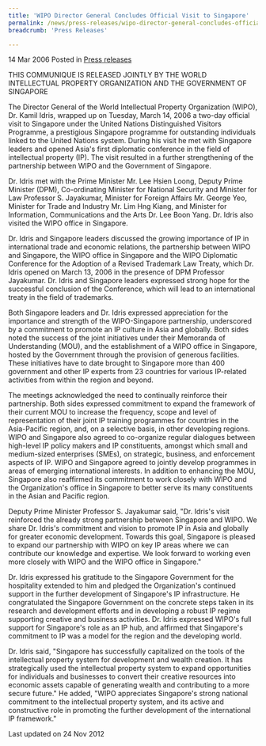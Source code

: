 ```yaml
---
title: 'WIPO Director General Concludes Official Visit to Singapore'
permalink: /news/press-releases/wipo-director-general-concludes-official-visit-to-singapore/
breadcrumb: 'Press Releases'

---
```



14 Mar 2006 Posted in [Press releases](/news/press-releases)

THIS COMMUNIQUE IS RELEASED JOINTLY BY THE WORLD INTELLECTUAL PROPERTY ORGANIZATION AND THE GOVERNMENT OF SINGAPORE

The Director General of the World Intellectual Property Organization (WIPO), Dr. Kamil Idris, wrapped up on Tuesday, March 14, 2006 a two-day official visit to Singapore under the United Nations Distinguished Visitors Programme, a prestigious Singapore programme for outstanding individuals linked to the United Nations system. During his visit he met with Singapore leaders and opened Asia's first diplomatic conference in the field of intellectual property (IP). The visit resulted in a further strengthening of the partnership between WIPO and the Government of Singapore.

Dr. Idris met with the Prime Minister Mr. Lee Hsien Loong, Deputy Prime Minister (DPM), Co-ordinating Minister for National Security and Minister for Law Professor S. Jayakumar, Minister for Foreign Affairs Mr. George Yeo, Minister for Trade and Industry Mr. Lim Hng Kiang, and Minister for Information, Communications and the Arts Dr. Lee Boon Yang. Dr. Idris also visited the WIPO office in Singapore.

Dr. Idris and Singapore leaders discussed the growing importance of IP in international trade and economic relations, the partnership between WIPO and Singapore, the WIPO office in Singapore and the WIPO Diplomatic Conference for the Adoption of a Revised Trademark Law Treaty, which Dr. Idris opened on March 13, 2006 in the presence of DPM Professor Jayakumar. Dr. Idris and Singapore leaders expressed strong hope for the successful conclusion of the Conference, which will lead to an international treaty in the field of trademarks.

Both Singapore leaders and Dr. Idris expressed appreciation for the importance and strength of the WIPO-Singapore partnership, underscored by a commitment to promote an IP culture in Asia and globally. Both sides noted the success of the joint initiatives under their Memoranda of Understanding (MOU), and the establishment of a WIPO office in Singapore, hosted by the Government through the provision of generous facilities. These initiatives have to date brought to Singapore more than 400 government and other IP experts from 23 countries for various IP-related activities from within the region and beyond.

The meetings acknowledged the need to continually reinforce their partnership. Both sides expressed commitment to expand the framework of their current MOU to increase the frequency, scope and level of representation of their joint IP training programmes for countries in the Asia-Pacific region, and, on a selective basis, in other developing regions. WIPO and Singapore also agreed to co-organize regular dialogues between high-level IP policy makers and IP constituents, amongst which small and medium-sized enterprises (SMEs), on strategic, business, and enforcement aspects of IP. WIPO and Singapore agreed to jointly develop programmes in areas of emerging international interests. In addition to enhancing the MOU, Singapore also reaffirmed its commitment to work closely with WIPO and the Organization's office in Singapore to better serve its many constituents in the Asian and Pacific region.

Deputy Prime Minister Professor S. Jayakumar said, "Dr. Idris's visit reinforced the already strong partnership between Singapore and WIPO. We share Dr. Idris's commitment and vision to promote IP in Asia and globally for greater economic development. Towards this goal, Singapore is pleased to expand our partnership with WIPO on key IP areas where we can contribute our knowledge and expertise. We look forward to working even more closely with WIPO and the WIPO office in Singapore."

Dr. Idris expressed his gratitude to the Singapore Government for the hospitality extended to him and pledged the Organization's continued support in the further development of Singapore's IP infrastructure. He congratulated the Singapore Government on the concrete steps taken in its research and development efforts and in developing a robust IP regime supporting creative and business activities. Dr. Idris expressed WIPO's full support for Singapore's role as an IP hub, and affirmed that Singapore's commitment to IP was a model for the region and the developing world.

Dr. Idris said, "Singapore has successfully capitalized on the tools of the intellectual property system for development and wealth creation. It has strategically used the intellectual property system to expand opportunities for individuals and businesses to convert their creative resources into economic assets capable of generating wealth and contributing to a more secure future." He added, "WIPO appreciates Singapore's strong national commitment to the intellectual property system, and its active and constructive role in promoting the further development of the international IP framework."

<p class="right-side-updated">Last updated on 24 Nov 2012</p>
